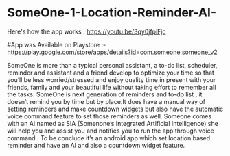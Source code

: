 # SomeOne-1-Location-Reminder-AI-

Here's how the app works : https://youtu.be/3qy0jfpiFjc 

#App was Available on Playstore :- https://play.google.com/store/apps/details?id=com.someone.someone_v2

SomeOne is more than a typical personal assistant, a to-do list, scheduler, reminder and assistant and a friend develop to optimize your time so that you’ll be less worried/stressed and enjoy quality time in present with your friends, family and your beautiful life without taking effort to remember all the tasks.  SomeOne is next generation of reminders and to-do list , it doesn’t remind you by time but by place.It does have a manual way of setting reminders and make countdown widgets but also have the automatic voice command feature to set those reminders as well.  Someone comes with an AI named as SIA (Somenone’s Integrated Artificial Intelligence) she will help you and assist you and notifies you to run the app through voice command .   To be conclude it’s an android app which set location based reminder and have an AI and also a countdown widget feature.
